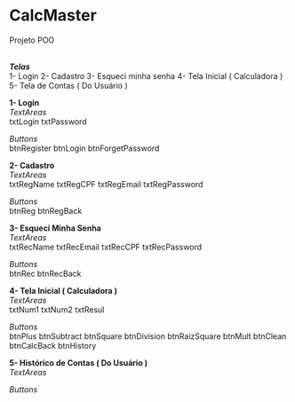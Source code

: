 # CalcMaster
Projeto POO<br><br>

<b>*Telas*</b><br>
1- Login
2- Cadastro
3- Esqueci minha senha
4- Tela Inicial ( Calculadora )
5- Tela de Contas ( Do Usuário )

<b>1- Login</b><br>
*TextAreas*<br>
txtLogin
txtPassword<br>

*Buttons*<br>
btnRegister
btnLogin
btnForgetPassword

<b>2- Cadastro</b><br>
*TextAreas*<br>
txtRegName 
txtRegCPF
txtRegEmail
txtRegPassword

*Buttons*<br>
btnReg
btnRegBack

<b>3- Esqueci Minha Senha</b><br>
*TextAreas*<br>
txtRecName
txtRecEmail
txtRecCPF
txtRecPassword

*Buttons*<br>
btnRec
btnRecBack

<b>4- Tela Inicial ( Calculadora )</b><br>
*TextAreas*<br>
txtNum1
txtNum2
txtResul

*Buttons*<br>
btnPlus
btnSubtract
btnSquare
btnDivision
btnRaizSquare
btnMult
btnClean
btnCalcBack
btnHistory

<b>5- Histórico de Contas ( Do Usuário )</b><br>
*TextAreas*<br>

*Buttons*<br>
